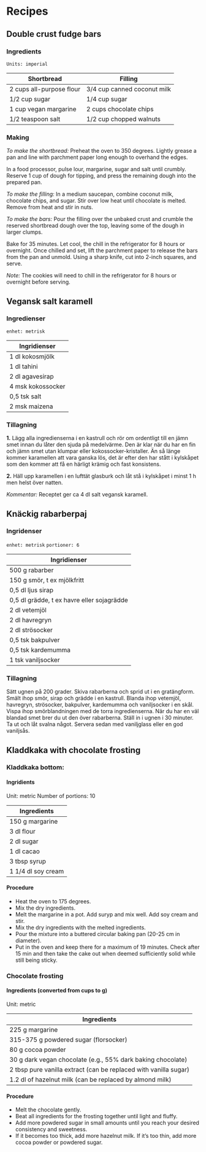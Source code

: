 # Recipes


## Double crust fudge bars

### Ingredients

`Units: imperial`

| Shortbread                 | Filling                     |
|----------------------------|-----------------------------|
| 2 cups all-purpose flour   | 3/4 cup canned coconut milk |
| 1/2 cup sugar              | 1/4 cup sugar               |
| 1 cup vegan margarine      | 2 cups chocolate chips      |
| 1/2 teaspoon salt          | 1/2 cup chopped walnuts     |

### Making
*To make the shortbread:* Preheat the oven to 350 degrees. Lightly grease a pan and line with parchment paper long enough to overhand the edges.

In a food processor, pulse lour, margarine, sugar and salt until crumbly. Reserve 1 cup of dough for tipping, and press the remaining dough into the prepared pan.

*To make the filling:* In a medium saucepan, combine coconut milk, chocolate chips, and sugar. Stir over low heat until chocolate is melted. Remove from heat and stir in nuts.

*To make the bars:* Pour the filling over the unbaked crust and crumble the reserved shortbread dough over the top, leaving some of the dough in larger clumps.

Bake for 35 minutes. Let cool, the chill in the refrigerator for 8 hours or overnight. Once chilled and set, lift the parchment paper to release the bars from the pan and unmold. Using a sharp knife, cut into 2-inch squares, and serve.

*Note:* The cookies will need to chill in the refrigerator for 8 hours or overnight before serving.


## Vegansk salt karamell

### Ingredienser

`enhet: metrisk`

| Ingridienser      |
|-------------------|
| 1 dl kokosmjölk   |
| 1 dl tahini       |
| 2 dl agavesirap   |
| 4 msk kokossocker |
| 0,5 tsk salt      |
| 2 msk maizena     |

### Tillagning
**1.** Lägg alla ingredienserna i en kastrull och rör om ordentligt till en jämn smet innan du låter den sjuda på medelvärme. Den är klar när du har en fin och jämn smet utan klumpar eller kokossocker-kristaller. Än så länge kommer karamellen att vara ganska lös, det är efter den har stått i kylskåpet som den kommer att få en härligt krämig och fast konsistens.

**2.** Häll upp karamellen i en lufttät glasburk och låt stå i kylskåpet i minst 1 h men helst över natten.

*Kommentar:* Receptet ger ca 4 dl salt vegansk karamell.


## Knäckig rabarberpaj

### Ingridenser

`enhet: metrisk`
`portioner: 6`

| Ingridienser                               |
|--------------------------------------------|
| 500 g rabarber                             |
| 150 g smör, t ex mjölkfritt                |
| 0,5 dl ljus sirap                          |
| 0,5 dl grädde, t ex havre eller sojagrädde |
| 2 dl vetemjöl                              |
| 2 dl havregryn                             |
| 2 dl strösocker                            |
| 0,5 tsk bakpulver                          |
| 0,5 tsk kardemumma                         |
| 1 tsk vaniljsocker                         |

### Tillagning
Sätt ugnen på 200 grader. Skiva rabarberna och sprid ut i en gratängform. Smält ihop smör, sirap och grädde i en kastrull. Blanda ihop vetemjöl, havregryn, strösocker, bakpulver, kardemumma och vaniljsocker i en skål. Vispa ihop smörblandningen med de torra ingredienserna. När du har en väl blandad smet brer du ut den över rabarberna. Ställ in i ugnen i 30 minuter. Ta ut och låt svalna något. Servera sedan med vaniljglass eller en god vaniljsås.


## Kladdkaka with chocolate frosting

### Kladdkaka bottom:

#### Ingridients

Unit: metric
Number of portions: 10

| Ingredients        |
|--------------------|
| 150 g margarine    |
| 3 dl flour         |
| 2 dl sugar         |
| 1 dl cacao         |
| 3 tbsp syrup       |
| 1 1/4 dl soy cream | 

#### Procedure
* Heat the oven to 175 degrees.
* Mix the dry ingredients.
* Melt the margarine in a pot. Add suryp and mix well. Add soy cream and stir.
* Mix the dry ingredients with the melted ingredients.
* Pour the mixture into a buttered circular baking pan (20-25 cm in diameter).
* Put in the oven and keep there for a maximum of 19 minutes. Check after 15 min and then take the cake out when deemed sufficiently solid while still being sticky.

### Chocolate frosting

#### Ingredients (converted from cups to g)

Unit: metric 

| Ingredients                                                      |
|------------------------------------------------------------------|
| 225 g margarine                                                  |
| 315-375 g powdered sugar (florsocker)                            |
| 80 g cocoa powder                                                |
| 30 g dark vegan chocolate (e.g., 55% dark baking chocolate)      |
| 2 tbsp pure vanilla extract (can be replaced with vanilla sugar) |
1.2 dl of hazelnut milk (can be replaced by almond milk)           |

#### Procedure
* Melt the chocolate gently.
* Beat all ingredients for the frosting together until light and fluffy.
* Add more powdered sugar in small amounts until you reach your desired consistency and sweetness.
* If it becomes too thick, add more hazelnut milk. If it’s too thin, add more cocoa powder or powdered sugar.



 


